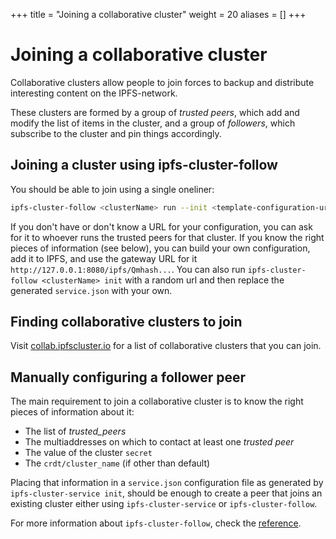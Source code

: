 +++
title = "Joining a collaborative cluster"
weight = 20
aliases = []
+++

# Joining a collaborative cluster

Collaborative clusters allow people to join forces to backup and distribute interesting content on the IPFS-network.

These clusters are formed by a group of *trusted peers*, which add and modify the list of items in the cluster, and a group of *followers*, which subscribe to the cluster and pin things accordingly.

## Joining a cluster using ipfs-cluster-follow

You should be able to join using a single oneliner:

```sh
ipfs-cluster-follow <clusterName> run --init <template-configuration-url>
```

If you don't have or don't know a URL for your configuration, you can ask for it
to whoever runs the trusted peers for that cluster. If you know the right pieces of information (see below), you can build your own configuration, add it to IPFS, and use the gateway URL for it `http://127.0.0.1:8080/ipfs/Qmhash...`. You can also run `ipfs-cluster-follow <clusterName> init` with a random url and then replace the generated `service.json` with your own.

## Finding collaborative clusters to join

Visit [collab.ipfscluster.io](https://collab.ipfscluster.io) for a list of collaborative clusters that you can join.

## Manually configuring a follower peer

The main requirement to join a collaborative cluster is to know the right pieces of information about it:

* The list of *trusted_peers*
* The multiaddresses on which to contact at least one *trusted peer*
* The value of the cluster `secret`
* The `crdt/cluster_name` (if other than default)

Placing that information in a `service.json` configuration file as generated by `ipfs-cluster-service init`, should be enough to create a peer that joins an existing cluster either using `ipfs-cluster-service` or `ipfs-cluster-follow`.

For more information about `ipfs-cluster-follow`, check the [reference](/documentation/reference/follow).
